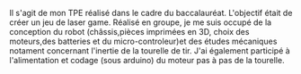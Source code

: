Il s'agit de mon TPE réalisé dans le cadre du baccalauréat.
L'objectif était de créer un jeu de laser game.
Réalisé en groupe, je me suis occupé de la conception du robot (châssis,pièces imprimées en 3D, choix des moteurs,des batteries 
et du micro-controleur)et des études mécaniques notament concernant l'inertie de la tourelle de tir.
J'ai également participé à l'alimentation et codage (sous arduino) du moteur pas à pas de la tourelle.
